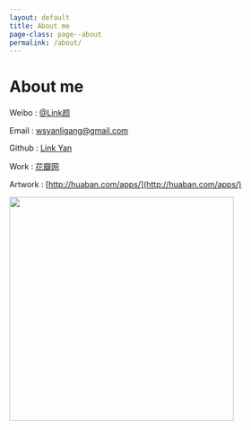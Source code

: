 ```yaml
---
layout: default
title: About me
page-class: page--about
permalink: /about/
---
```


# About me

Weibo : [@Link颜](http://weibo.com/nvolume)

Email : <wsyanligang@gmail.com>

Github :  [Link Yan](https://github.com/LinkYan)

Work : [花瓣网](http://www.huaban.com/)

Artwork : [http://huaban.com/apps/](http://huaban.com/apps/)

<img src="http://pic.yupoo.com/wsyanligang_v/CXox2ihf/VaA8c.jpg" width=400/>
 
